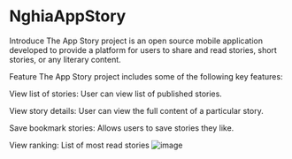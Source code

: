 # NghiaAppStory
Introduce
The App Story project is an open source mobile application developed to provide a platform for users to share and read stories, short stories, or any literary content.

Feature
The App Story project includes some of the following key features:

View list of stories: User can view list of published stories.

View story details: User can view the full content of a particular story.

Save bookmark stories: Allows users to save stories they like.

View ranking: List of most read stories
![image](https://github.com/NghiaLT-202/NghiaAppStory/assets/68336982/b9087d5e-0ef9-43db-936d-44bf148041a4)
